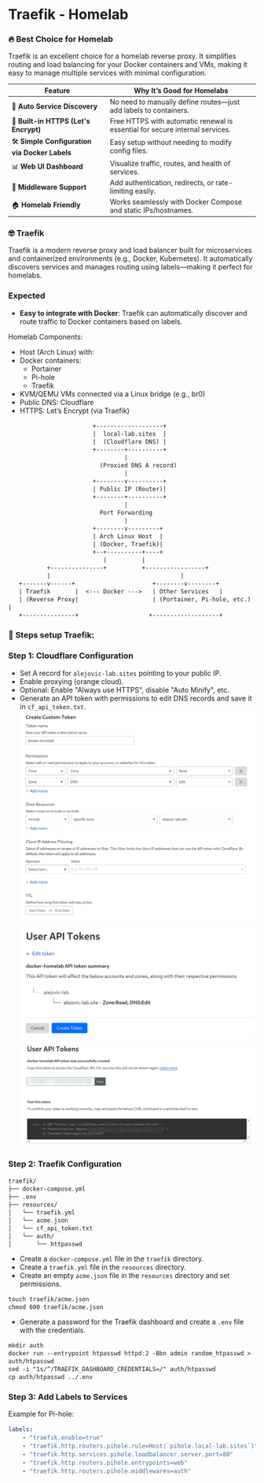 # Traefik - Homelab

### 🔥 Best Choice for Homelab

Traefik is an excellent choice for a homelab reverse proxy. It simplifies routing and load balancing for your Docker containers and VMs, making it easy to manage multiple services with minimal configuration.

| Feature                                        | Why It’s Good for Homelabs                                                   |
| ---------------------------------------------- | ---------------------------------------------------------------------------- |
| 🔄 **Auto Service Discovery**                  | No need to manually define routes—just add labels to containers.             |
| 🔐 **Built-in HTTPS (Let's Encrypt)**          | Free HTTPS with automatic renewal is essential for secure internal services. |
| 🛠️ **Simple Configuration via Docker Labels** | Easy setup without needing to modify config files.                           |
| 📊 **Web UI Dashboard**                        | Visualize traffic, routes, and health of services.                           |
| 🧩 **Middleware Support**                      | Add authentication, redirects, or rate-limiting easily.                      |
| 🏠 **Homelab Friendly**                        | Works seamlessly with Docker Compose and static IPs/hostnames.               |


### 🤓 Traefik
Traefik is a modern reverse proxy and load balancer built for microservices and containerized environments (e.g., Docker, Kubernetes). It automatically discovers services and manages routing using labels—making it perfect for homelabs.

### Expected
- **Easy to integrate with Docker**: Traefik can automatically discover and route traffic to Docker containers based on labels.

Homelab Components:

* Host (Arch Linux) with:
* Docker containers:
  * Portainer
  * Pi-hole
  * Traefik
* KVM/QEMU VMs connected via a Linux bridge (e.g., br0)
* Public DNS: Cloudflare
* HTTPS: Let’s Encrypt (via Traefik)

```
                        +-------------------+
                        |  local-lab.sites  |
                        |  (Cloudflare DNS) |
                        +--------+----------+
                                 |
                          (Proxied DNS A record)
                                 |
                        +--------v----------+
                        | Public IP (Router)|
                        +--------+----------+
                                 |
                          Port Forwarding
                                 |
                        +--------v---------+
                        | Arch Linux Host  |
                        | (Docker, Traefik)|
                        +--+----------+----+
                           |          |
           +---------------+          +-----------------+
           |                                     |
   +-------v------+                      +--------v--------+
   | Traefik       |  <--- Docker --->   | Other Services   |
   | (Reverse Proxy|                     | (Portainer, Pi-hole, etc.) |
   +---------------+                    +-------------------+

```
### 👀 **Steps setup Traefik:**
### **Step 1: Cloudflare Configuration**
   - Set A record for `alejovic-lab.sites` pointing to your public IP.
   - Enable proxying (orange cloud).
   - Optional: Enable "Always use HTTPS", disable "Auto Minify", etc.
   - Generate an API token with permissions to edit DNS records and save it in `cf_api_token.txt`.
![cf_001.png](images/cf_001.png)
![cf_002.png](images/cf_002.png)
![cf_003.png](images/cf_003.png)

### **Step 2: Traefik Configuration**
```
traefik/
├── docker-compose.yml
├── .env
├── resources/
│   └── traefik.yml
│   └── acme.json
│   └── cf_api_token.txt
│   └── auth/
│       └── httpasswd
```
   - Create a `docker-compose.yml` file in the `traefik` directory.
   - Create a `traefik.yml` file in the `resources` directory.
   - Create an empty `acme.json` file in the `resources` directory and set permissions.
```shell
touch traefik/acme.json
chmod 600 traefik/acme.json
```
   - Generate a password for the Traefik dashboard and create a `.env` file with the credentials.
```shell
mkdir auth
docker run --entrypoint htpasswd httpd:2 -Bbn admin random_htpasswd > auth/htpasswd
sed -i "1s/^/TRAEFIK_DASHBOARD_CREDENTIALS=/" auth/htpasswd
cp auth/htpasswd ../.env
```

### **Step 3: Add Labels to Services**
Example for Pi-hole:
```yaml
labels:
    - "traefik.enable=true"
    - "traefik.http.routers.pihole.rule=Host(`pihole.local-lab.sites`)"
    - "traefik.http.services.pihole.loadbalancer.server.port=80"
    - "traefik.http.routers.pihole.entrypoints=web"
    - "traefik.http.routers.pihole.middlewares=auth"
```
